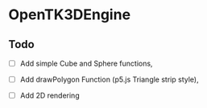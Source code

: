 # OpenTK3DEngine

## Todo

- [ ] Add simple Cube and Sphere functions,

- [ ] Add drawPolygon Function (p5.js Triangle strip style),

- [ ] Add 2D rendering
